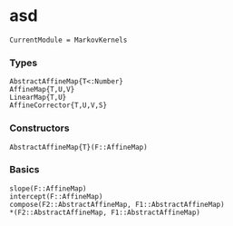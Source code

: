 # asd

```@meta
CurrentModule = MarkovKernels
```

### Types

```@docs
AbstractAffineMap{T<:Number}
AffineMap{T,U,V}
LinearMap{T,U}
AffineCorrector{T,U,V,S}
```

### Constructors

```@docs
AbstractAffineMap{T}(F::AffineMap)
```

### Basics

```@docs
slope(F::AffineMap)
intercept(F::AffineMap)
compose(F2::AbstractAffineMap, F1::AbstractAffineMap)
*(F2::AbstractAffineMap, F1::AbstractAffineMap)
```